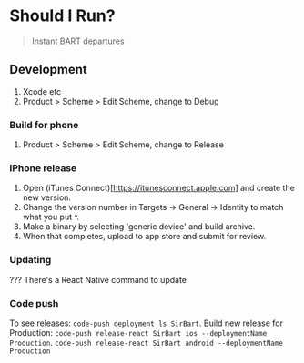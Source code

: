 # Should I Run?

> Instant BART departures

## Development

1. Xcode etc
2. Product > Scheme > Edit Scheme, change to Debug


### Build for phone
1. Product > Scheme > Edit Scheme, change to Release

### iPhone release
1. Open (iTunes Connect)[https://itunesconnect.apple.com] and create the new version.
2. Change the version number in Targets -> General -> Identity to match what you put ^.
3. Make a binary by selecting 'generic device' and build archive.
4. When that completes, upload to app store and submit for review.

### Updating
??? There's a React Native command to update

### Code push
To see releases: `code-push deployment ls SirBart`.
Build new release for Production: `code-push release-react SirBart ios --deploymentName Production`.
`code-push release-react SirBart android --deploymentName Production`
